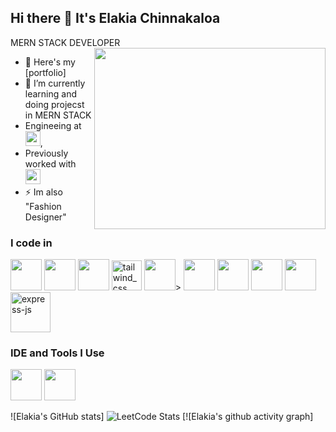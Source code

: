 ## Hi there 👋 It's Elakia Chinnakaloa

MERN STACK DEVELOPER
<img align="right" width="370" height="290" src="https://i.pinimg.com/originals/47/f0/34/47f0342cec72b800463bf003eac1257e.gif">
- 🔭 Here's my [portfolio]                                                
- 🌱 I’m currently learning and doing projecst in MERN STACK
- Engineeing at [<img src="https://upload.wikimedia.org/wikipedia/en/thumb/4/49/Anna_University_Logo.svg/1200px-Anna_University_Logo.svg.png" height="24">](https://www.annauniv.edu/#gsc.tab=0),
- Previously worked with [<img src="https://franchiseindia.s3.ap-south-1.amazonaws.com/uploads/news/fi/educomp-to-rollout-100-schools-35b73158e7.gif" height="24">](https://www.educomp.com/) 
- ⚡ Im also "Fashion Designer"
### I code in
 <img height="50" width="50" src="https://img.icons8.com/color/48/000000/html-5.png" />
 <img height="50" width="50" src="https://img.icons8.com/color/48/000000/css3.png" />  
 <img height="50" width="50" src="https://img.icons8.com/color/48/000000/bootstrap.png" />
<img width="48" height="48" src="https://img.icons8.com/color/48/tailwind_css.png" alt="tailwind_css"/>
<img height="50" width="50" src="https://img.icons8.com/color/48/000000/javascript.png"/>> 
<img height="50" width="50" src="https://img.icons8.com/color/48/000000/react-native.png"/>
<img height="50" width="50" src="https://img.icons8.com/color/48/000000/mysql-logo.png"/> 
<img height="50" width="50" src="https://img.icons8.com/color/48/000000/mongodb.png"/>
<img height="50" width="50" src="https://img.icons8.com/color/48/000000/nodejs.png"/> 
<img width="64" height="64" src="https://img.icons8.com/nolan/64/express-js.png" alt="express-js"/>

### IDE and Tools I Use
<img height="50" width="50" src="https://img.icons8.com/color/48/000000/visual-studio-code-2019.png"/> 
<img height="50" width="50" src="https://img.icons8.com/color/50/000000/git.png"/> 


![Elakia's GitHub stats]
![LeetCode Stats](https://leetcard.jacoblin.cool/Elakia?theme=dark&font=Marcellus&ext=contest)
[![Elakia's github activity graph]
